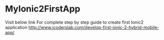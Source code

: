 # MyIonic2FirstApp

Visit below link For complete step by step guide to create first Ionic2 application
http://www.icoderslab.com/develop-first-ionic-2-hybrid-mobile-app/

